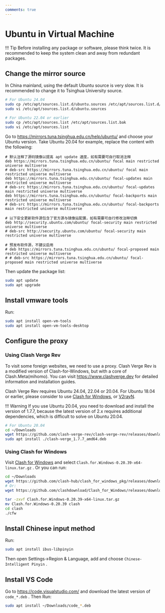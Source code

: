 ```yaml
---
comments: true
---
```


# Ubuntu in Virtual Machine

!!! Tip
    Before installing any package or software, please think twice. It is recommended to keep the system clean and away from redundant packages.

## Change the mirror source

In China mainland, using the default Ubuntu source is very slow. It is recommended to change it to Tsinghua University source.

```bash
# For Ubuntu 24.04
sudo cp /etc/apt/sources.list.d/ubuntu.sources /etc/apt/sources.list.d/ubuntu.sources.bak
sudo vi /etc/apt/sources.list.d/ubuntu.sources

# For Ubuntu 22.04 or earlier
sudo cp /etc/apt/sources.list /etc/apt/sources.list.bak
sudo vi /etc/apt/sources.list
```

Go to <https://mirrors.tuna.tsinghua.edu.cn/help/ubuntu/> and choose your Ubuntu version. Take Ubuntu 20.04 for example, replace the content with the following:

```text
# 默认注释了源码镜像以提高 apt update 速度，如有需要可自行取消注释
deb https://mirrors.tuna.tsinghua.edu.cn/ubuntu/ focal main restricted universe multiverse
# deb-src https://mirrors.tuna.tsinghua.edu.cn/ubuntu/ focal main restricted universe multiverse
deb https://mirrors.tuna.tsinghua.edu.cn/ubuntu/ focal-updates main restricted universe multiverse
# deb-src https://mirrors.tuna.tsinghua.edu.cn/ubuntu/ focal-updates main restricted universe multiverse
deb https://mirrors.tuna.tsinghua.edu.cn/ubuntu/ focal-backports main restricted universe multiverse
# deb-src https://mirrors.tuna.tsinghua.edu.cn/ubuntu/ focal-backports main restricted universe multiverse

# 以下安全更新软件源包含了官方源与镜像站配置，如有需要可自行修改注释切换
deb http://security.ubuntu.com/ubuntu/ focal-security main restricted universe multiverse
# deb-src http://security.ubuntu.com/ubuntu/ focal-security main restricted universe multiverse

# 预发布软件源，不建议启用
# deb https://mirrors.tuna.tsinghua.edu.cn/ubuntu/ focal-proposed main restricted universe multiverse
# # deb-src https://mirrors.tuna.tsinghua.edu.cn/ubuntu/ focal-proposed main restricted universe multiverse
```

Then update the package list:

```bash
sudo apt update
sudo apt upgrade
```

## Install vmware tools

Run:

```bash
sudo apt install open-vm-tools
sudo apt install open-vm-tools-desktop
```

## Configure the proxy

### Using Clash Verge Rev

To visit some foreign websites, we need to use a proxy. Clash Verge Rev is a modified version of Clash-for-Windows, but with a core of Clash.Meta(mihomo). You can visit <https://www.clashverge.dev> for detailed information and installation guides.

Clash Verge Rev requires Ubuntu 24.04, 22.04 or 20.04. For Ubuntu 18.04 or earlier, please consider to use [Clash for Windows](https://archive.org/download/clash_for_windows_pkg), or [V2rayN](https://github.com/2dust/v2rayN).

!!! Warning
    If you use Ubuntu 20.04, you need to download and install the version of 1.7.7, because the latest version of 2.x requires additional dependencies, which is difficult to solve on Ubuntu 20.04.

```bash
# For Ubuntu 20.04
cd ~/Downloads
wget https://github.com/clash-verge-rev/clash-verge-rev/releases/download/v1.7.7/clash-verge_1.7.7_amd64.deb
sudo apt install ./clash-verge_1.7.7_amd64.deb

```

### Using Clash for Windows

Visit [Clash for Windows](https://archive.org/download/clash_for_windows_pkg) and select `Clash.for.Windows-0.20.39-x64-linux.tar.gz` . Or you can run:

```bash
cd ~/Downloads
wget https://github.com/clash-hub/clash_for_windows_pkg/releases/download/Latest/Clash.for.Windows-0.20.39-x64-linux.tar.gz
# Or:
wget https://github.com/clashdownload/Clash_for_Windows/releases/download/0.20.39/Clash.for.Windows-0.20.39-x64-linux.tar.gz

tar -zxvf Clash.for.Windows-0.20.39-x64-linux.tar.gz
mv Clash.for.Windows-0.20.39 clash
cd clash
./cfw
```

## Install Chinese input method

Run:

```bash
sudo apt install ibus-libpinyin
```

Then open Settings->Region & Language, add and choose `Chinese-Intelligent Pinyin` .

## Install VS Code

Go to <https://code.visualstudio.com/> and download the latest version of `code_*.deb` . Then Run:

```bash
sudo apt install ~/Downloads/code_*.deb
```
